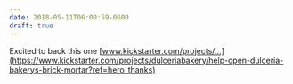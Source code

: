 ```yaml
---
date: 2018-05-11T06:00:59-0600
draft: true
---
```




Excited to back this one [www.kickstarter.com/projects/…](https://www.kickstarter.com/projects/dulceriabakery/help-open-dulceria-bakerys-brick-mortar?ref=hero_thanks)



